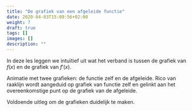```yaml
---
title: "De grafiek van een afgeleide functie"
date: 2020-04-03T15:09:56+02:00
weight: 7
draft: true
tags: []
images: []
description: ""
---
```


In deze les leggen we intuïtief uit wat het verband is tussen de grafiek van
$f(x)$ en de grafiek van $f'(x)$.

Animatie met twee grafieken: de functie zelf en de afgeleide. Rico van raaklijn wordt aangeduid op grafiek van functie zelf en gelinkt aan het overeenkomstige punt op de grafiek van de afgeleide.

Voldoende uitleg om de grafieken duidelijk te maken.